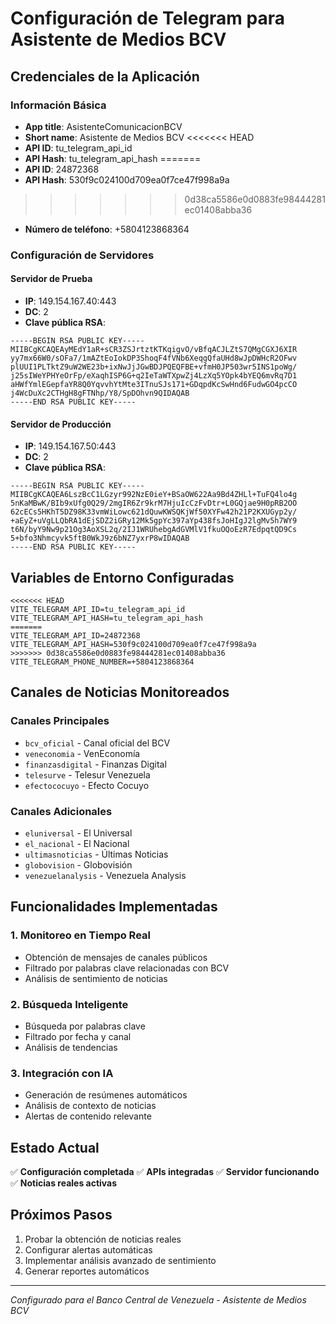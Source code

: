# Configuración de Telegram para Asistente de Medios BCV

## Credenciales de la Aplicación

### Información Básica
- **App title**: AsistenteComunicacionBCV
- **Short name**: Asistente de Medios BCV
<<<<<<< HEAD
- **API ID**: tu_telegram_api_id
- **API Hash**: tu_telegram_api_hash
=======
- **API ID**: 24872368
- **API Hash**: 530f9c024100d709ea0f7ce47f998a9a
>>>>>>> 0d38ca5586e0d0883fe98444281ec01408abba36
- **Número de teléfono**: +5804123868364

### Configuración de Servidores

#### Servidor de Prueba
- **IP**: 149.154.167.40:443
- **DC**: 2
- **Clave pública RSA**:
```
-----BEGIN RSA PUBLIC KEY-----
MIIBCgKCAQEAyMEdY1aR+sCR3ZSJrtztKTKqigvO/vBfqACJLZtS7QMgCGXJ6XIR
yy7mx66W0/sOFa7/1mAZtEoIokDP3ShoqF4fVNb6XeqgQfaUHd8wJpDWHcR2OFwv
plUUI1PLTktZ9uW2WE23b+ixNwJjJGwBDJPQEQFBE+vfmH0JP503wr5INS1poWg/
j25sIWeYPHYeOrFp/eXaqhISP6G+q2IeTaWTXpwZj4LzXq5YOpk4bYEQ6mvRq7D1
aHWfYmlEGepfaYR8Q0YqvvhYtMte3ITnuSJs171+GDqpdKcSwHnd6FudwGO4pcCO
j4WcDuXc2CTHgH8gFTNhp/Y8/SpDOhvn9QIDAQAB
-----END RSA PUBLIC KEY-----
```

#### Servidor de Producción
- **IP**: 149.154.167.50:443
- **DC**: 2
- **Clave pública RSA**:
```
-----BEGIN RSA PUBLIC KEY-----
MIIBCgKCAQEA6LszBcC1LGzyr992NzE0ieY+BSaOW622Aa9Bd4ZHLl+TuFQ4lo4g
5nKaMBwK/BIb9xUfg0Q29/2mgIR6Zr9krM7HjuIcCzFvDtr+L0GQjae9H0pRB2OO
62cECs5HKhT5DZ98K33vmWiLowc621dQuwKWSQKjWf50XYFw42h21P2KXUGyp2y/
+aEyZ+uVgLLQbRA1dEjSDZ2iGRy12Mk5gpYc397aYp438fsJoHIgJ2lgMv5h7WY9
t6N/byY9Nw9p21Og3AoXSL2q/2IJ1WRUhebgAdGVMlV1fkuOQoEzR7EdpqtQD9Cs
5+bfo3Nhmcyvk5ftB0WkJ9z6bNZ7yxrP8wIDAQAB
-----END RSA PUBLIC KEY-----
```

## Variables de Entorno Configuradas

```env
<<<<<<< HEAD
VITE_TELEGRAM_API_ID=tu_telegram_api_id
VITE_TELEGRAM_API_HASH=tu_telegram_api_hash
=======
VITE_TELEGRAM_API_ID=24872368
VITE_TELEGRAM_API_HASH=530f9c024100d709ea0f7ce47f998a9a
>>>>>>> 0d38ca5586e0d0883fe98444281ec01408abba36
VITE_TELEGRAM_PHONE_NUMBER=+5804123868364
```

## Canales de Noticias Monitoreados

### Canales Principales
- `bcv_oficial` - Canal oficial del BCV
- `veneconomia` - VenEconomía
- `finanzasdigital` - Finanzas Digital
- `telesurve` - Telesur Venezuela
- `efectococuyo` - Efecto Cocuyo

### Canales Adicionales
- `eluniversal` - El Universal
- `el_nacional` - El Nacional
- `ultimasnoticias` - Últimas Noticias
- `globovision` - Globovisión
- `venezuelanalysis` - Venezuela Analysis

## Funcionalidades Implementadas

### 1. Monitoreo en Tiempo Real
- Obtención de mensajes de canales públicos
- Filtrado por palabras clave relacionadas con BCV
- Análisis de sentimiento de noticias

### 2. Búsqueda Inteligente
- Búsqueda por palabras clave
- Filtrado por fecha y canal
- Análisis de tendencias

### 3. Integración con IA
- Generación de resúmenes automáticos
- Análisis de contexto de noticias
- Alertas de contenido relevante

## Estado Actual
✅ **Configuración completada**
✅ **APIs integradas**
✅ **Servidor funcionando**
✅ **Noticias reales activas**

## Próximos Pasos
1. Probar la obtención de noticias reales
2. Configurar alertas automáticas
3. Implementar análisis avanzado de sentimiento
4. Generar reportes automáticos

---
*Configurado para el Banco Central de Venezuela - Asistente de Medios BCV* 